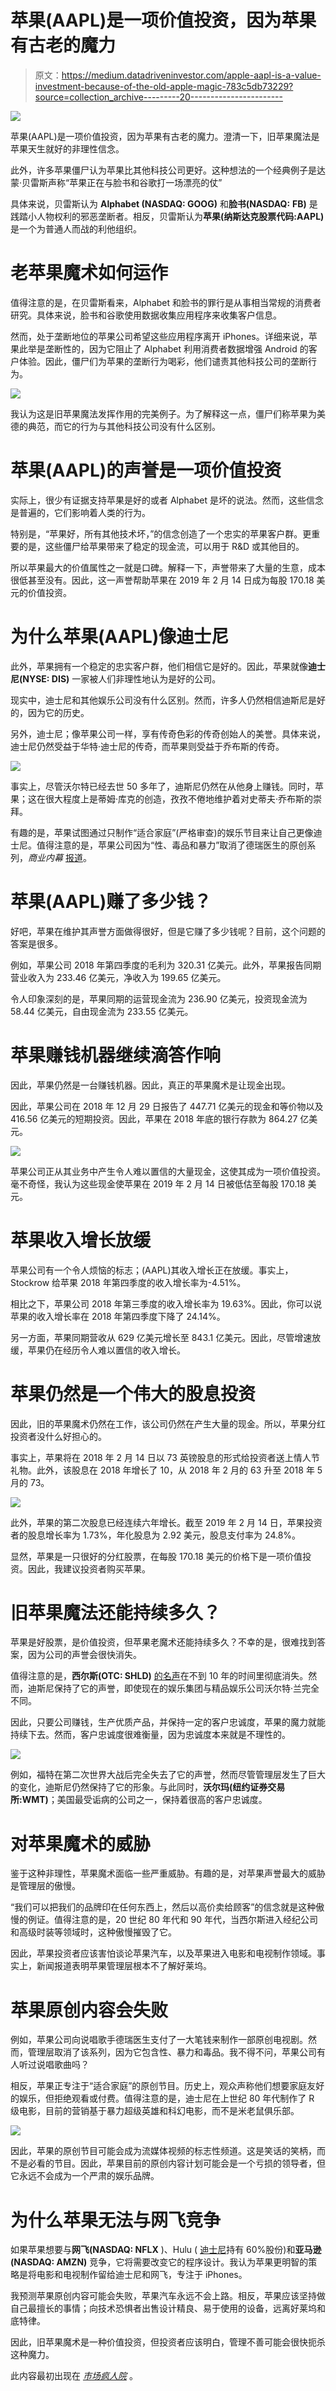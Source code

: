 # 苹果(AAPL)是一项价值投资，因为苹果有古老的魔力

> 原文：<https://medium.datadriveninvestor.com/apple-aapl-is-a-value-investment-because-of-the-old-apple-magic-783c5db73229?source=collection_archive---------20----------------------->

[![](img/8c6dd7f3842fe0a4516b30cad8bd7058.png)](http://www.track.datadriveninvestor.com/1B9E)

苹果(AAPL)是一项价值投资，因为苹果有古老的魔力。澄清一下，旧苹果魔法是苹果天生就好的非理性信念。

此外，许多苹果僵尸认为苹果比其他科技公司更好。这种想法的一个经典例子是达蒙·贝雷斯声称“苹果正在与脸书和谷歌打一场漂亮的仗”

具体来说，贝雷斯认为 **Alphabet (NASDAQ: GOOG)** 和**脸书(NASDAQ:** **FB)** 是践踏小人物权利的邪恶垄断者。相反，贝雷斯认为**苹果(纳斯达克股票代码:AAPL)** 是一个为普通人而战的利他组织。

# **老苹果魔术如何运作**

值得注意的是，在贝雷斯看来，Alphabet 和脸书的罪行是从事相当常规的消费者研究。具体来说，脸书和谷歌使用数据收集应用程序来收集客户信息。

然而，处于垄断地位的苹果公司希望这些应用程序离开 iPhones。详细来说，苹果此举是垄断性的，因为它阻止了 Alphabet 利用消费者数据增强 Android 的客户体验。因此，僵尸们为苹果的垄断行为喝彩，他们谴责其他科技公司的垄断行为。

![](img/c99f3a356b87a8ff536b70d2ba5dd987.png)

我认为这是旧苹果魔法发挥作用的完美例子。为了解释这一点，僵尸们称苹果为美德的典范，而它的行为与其他科技公司没有什么区别。

# **苹果(AAPL)的声誉是一项价值投资**

实际上，很少有证据支持苹果是好的或者 Alphabet 是坏的说法。然而，这些信念是普遍的，它们影响着人类的行为。

特别是，“苹果好，所有其他技术坏，”的信念创造了一个忠实的苹果客户群。更重要的是，这些僵尸给苹果带来了稳定的现金流，可以用于 R&D 或其他目的。

所以苹果最大的价值属性之一就是口碑。解释一下，声誉带来了大量的生意，成本很低甚至没有。因此，这一声誉帮助苹果在 2019 年 2 月 14 日成为每股 170.18 美元的价值投资。

# **为什么苹果(AAPL)像迪士尼**

此外，苹果拥有一个稳定的忠实客户群，他们相信它是好的。因此，苹果就像**迪士尼(NYSE: DIS)** 一家被人们非理性地认为是好的公司。

现实中，迪士尼和其他娱乐公司没有什么区别。然而，许多人仍然相信迪斯尼是好的，因为它的历史。

另外，迪士尼；像苹果公司一样，享有传奇色彩的传奇创始人的美誉。具体来说，迪士尼仍然受益于华特·迪士尼的传奇，而苹果则受益于乔布斯的传奇。

![](img/6570061e8733a5e527e375869802e36e.png)

事实上，尽管沃尔特已经去世 50 多年了，迪斯尼仍然在从他身上赚钱。同时，苹果；这在很大程度上是蒂姆·库克的创造，孜孜不倦地维护着对史蒂夫·乔布斯的崇拜。

有趣的是，苹果试图通过只制作“适合家庭”(严格审查)的娱乐节目来让自己更像迪士尼。值得注意的是，苹果公司因为“性、毒品和暴力”取消了德瑞医生的原创系列，*商业内幕* [报道](https://www.businessinsider.com/apple-original-tv-shows-list-2018-2)。

# **苹果(AAPL)赚了多少钱？**

好吧，苹果在维护其声誉方面做得很好，但是它赚了多少钱呢？目前，这个问题的答案是很多。

例如，苹果公司 2018 年第四季度的毛利为 320.31 亿美元。此外，苹果报告同期营业收入为 233.46 亿美元，净收入为 199.65 亿美元。

令人印象深刻的是，苹果同期的运营现金流为 236.90 亿美元，投资现金流为 58.44 亿美元，自由现金流为 233.55 亿美元。

# **苹果赚钱机器继续滴答作响**

因此，苹果仍然是一台赚钱机器。因此，真正的苹果魔术是让现金出现。

因此，苹果公司在 2018 年 12 月 29 日报告了 447.71 亿美元的现金和等价物以及 416.56 亿美元的短期投资。因此，苹果在 2018 年底的银行存款为 864.27 亿美元。

![](img/f237a4b8ccae870559941721e794b6af.png)

苹果公司正从其业务中产生令人难以置信的大量现金，这使其成为一项价值投资。毫不奇怪，我认为这些现金使苹果在 2019 年 2 月 14 日被低估至每股 170.18 美元。

# **苹果收入增长放缓**

苹果公司有一个令人烦恼的标志；(AAPL)其收入增长正在放缓。事实上，Stockrow 给苹果 2018 年第四季度的收入增长率为-4.51%。

相比之下，苹果公司 2018 年第三季度的收入增长率为 19.63%。因此，你可以说苹果的收入增长率在 2018 年第四季度下降了 24.14%。

另一方面，苹果同期营收从 629 亿美元增长至 843.1 亿美元。因此，尽管增速放缓，苹果仍在经历令人难以置信的收入增长。

# **苹果仍然是一个伟大的股息投资**

因此，旧的苹果魔术仍然在工作，该公司仍然在产生大量的现金。所以，苹果分红投资者没什么好担心的。

事实上，苹果将在 2018 年 2 月 14 日以 73 英镑股息的形式给投资者送上情人节礼物。此外，该股息在 2018 年增长了 10，从 2018 年 2 月的 63 升至 2018 年 5 月的 73。

![](img/5ee3a469027bdbf86e32fdf9885fbac8.png)

此外，苹果的第二次股息已经连续六年增长。截至 2019 年 2 月 14 日，苹果投资者的股息增长率为 1.73%，年化股息为 2.92 美元，股息支付率为 24.8%。

显然，苹果是一只很好的分红股票，在每股 170.18 美元的价格下是一项价值投资。因此，我建议投资者购买苹果。

# **旧苹果魔法还能持续多久？**

苹果是好股票，是价值投资，但苹果老魔术还能持续多久？不幸的是，很难找到答案，因为公司的声誉会很快消失。

值得注意的是，**西尔斯(OTC: SHLD)** [的名声](https://www.investopedia.com/news/downfall-of-sears/)在不到 10 年的时间里彻底消失。然而，迪斯尼保持了它的声誉，即使现在的娱乐集团与精品娱乐公司沃尔特·兰完全不同。

因此，只要公司赚钱，生产优质产品，并保持一定的客户忠诚度，苹果的魔力就能持续下去。然而，客户忠诚度很难衡量，因为忠诚度本来就是不理性的。

![](img/c97ddc80c01adff03971c5776c6d42b0.png)

例如，福特在第二次世界大战后完全失去了它的声誉，然而尽管管理层发生了巨大的变化，迪斯尼仍然保持了它的形象。与此同时，**沃尔玛(纽约证券交易所:WMT)**；美国最受诟病的公司之一，保持着很高的客户忠诚度。

# **对苹果魔术的威胁**

鉴于这种非理性，苹果魔术面临一些严重威胁。有趣的是，对苹果声誉最大的威胁是管理层的傲慢。

“我们可以把我们的品牌印在任何东西上，然后以高价卖给顾客”的信念就是这种傲慢的例证。值得注意的是，20 世纪 80 年代和 90 年代，当西尔斯进入经纪公司和高级时装等领域时，这种傲慢摧毁了它。

因此，苹果投资者应该害怕谈论苹果汽车，以及苹果进入电影和电视制作领域。事实上，新闻报道表明苹果管理层根本不了解好莱坞。

# **苹果原创内容会失败**

例如，苹果公司向说唱歌手德瑞医生支付了一大笔钱来制作一部原创电视剧。然而，管理层取消了该系列，因为它包含性、暴力和毒品。我不得不问，苹果公司有人听过说唱歌曲吗？

相反，苹果正专注于“适合家庭”的原创节目。历史上，观众声称他们想要家庭友好的娱乐，但拒绝观看或付费。值得注意的是，迪士尼在上世纪 80 年代制作了 R 级电影，目前的营销基于暴力超级英雄和科幻电影，而不是米老鼠俱乐部。

![](img/79c57ec66d140ba0006a72ae104faa6b.png)

因此，苹果的原创节目可能会成为流媒体视频的标志性频道。这是笑话的笑柄，而不是必看的节目。因此，苹果目前的原创内容计划可能会是一个亏损的领导者，但它永远不会成为一个严肃的娱乐品牌。

# **为什么苹果无法与网飞竞争**

如果苹果想要与**网飞(NASDAQ: NFLX** )、Hulu ( [迪士尼](https://marketmadhouse.com/is-disney-dis-a-monopoly/)持有 60%股份)和**亚马逊(NASDAQ: AMZN)** 竞争，它将需要改变它的程序设计。我认为苹果更明智的策略是将电影和电视制作留给迪士尼和网飞，专注于 iPhones。

我预测苹果原创内容可能会失败，苹果汽车永远不会上路。相反，苹果应该坚持做自己最擅长的事情；向技术恐惧者出售设计精良、易于使用的设备，远离好莱坞和底特律。

因此，旧苹果魔术是一种价值投资，但投资者应该明白，管理不善可能会很快扼杀这种魔力。

此内容最初出现在 [*市场疯人院*](https://marketmadhouse.com/) 。